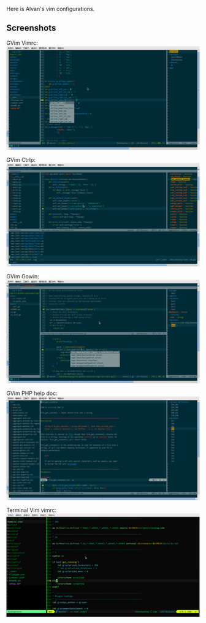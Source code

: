 Here is Alvan's vim configurations.

Screenshots
-----------

GVim Vimrc:
![vimrc.png](/screenshots/20140720/vimrc.png)

GVim Ctrlp:
![ctrlp.png](/screenshots/20140720/ctrlp.png)

GVim Gowin:
![gowin.png](/screenshots/20140720/gowin.png)

GVim PHP help doc:
![doc.png](/screenshots/20140725/doc.png)

Terminal Vim vimrc:
![vimrc.terminal.png](/screenshots/20140720/vimrc.terminal.png)
